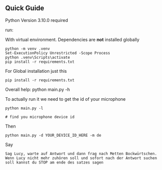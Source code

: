 ## Quick Guide

Python Version 3.10.0 required

run:

With virtual environment. Dependencies are **not** installed globally
```shell
python -m venv .venv
Set-ExecutionPolicy Unrestricted -Scope Process
python .venv\Scripts\activate
pip install -r requirements.txt
```
For Global installation just this
```shell
pip install -r requirements.txt
```

Overall help: python main.py -h

To actually run it we need to get the id of your microphone

```shell
python main.py -l

# find you microphone device id
```

Then

```shell
python main.py -d YOUR_DEVICE_ID_HERE -m de 
```

Say
```
Sag Lucy, warte auf Antwort und dann frag nach Metten Bockwürtschen.
Wenn Lucy nicht mehr zuhören soll und sofort nach der Antwort suchen soll kannst du STOP am ende des satzes sagen
```

